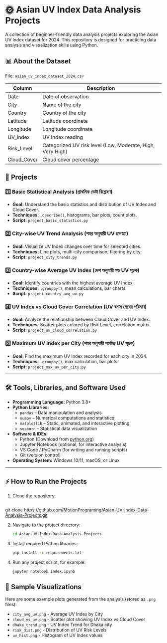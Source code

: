 
# 🌞 Asian UV Index Data Analysis Projects

A collection of beginner-friendly data analysis projects exploring the Asian UV Index dataset for 2024. This repository is designed for practicing data analysis and visualization skills using Python.



## 📊 About the Dataset

File: `asian_uv_index_dataset_2024.csv`

| Column      | Description                         |
|-------------|-----------------------------------|
| Date        | Date of observation               |
| City        | Name of the city                  |
| Country     | Country of the city               |
| Latitude    | Latitude coordinate               |
| Longitude   | Longitude coordinate              |
| UV_Index    | UV Index reading                 |
| Risk_Level  | Categorized UV risk level (Low, Moderate, High, Very High) |
| Cloud_Cover | Cloud cover percentage           |



## 🚀 Projects

### 1️⃣ Basic Statistical Analysis (প্রাথমিক ডেটা বিশ্লেষণ)
- **Goal:** Understand the basic statistics and distribution of UV Index and Cloud Cover.
- **Techniques:** `.describe()`, histograms, bar plots, count plots.
- **Script:** `project_basic_statistics.py`

### 2️⃣ City-wise UV Trend Analysis (শহর অনুযায়ী UV প্রবণতা)
- **Goal:** Visualize UV Index changes over time for selected cities.
- **Techniques:** Line plots, multi-city comparison, filtering by city.
- **Script:** `project_city_trends.py`

### 3️⃣ Country-wise Average UV Index (দেশ অনুযায়ী গড় UV সূচক)
- **Goal:** Identify countries with the highest average UV Index.
- **Techniques:** `.groupby()`, mean calculations, bar charts.
- **Script:** `project_country_avg_uv.py`

### 4️⃣ UV Index vs Cloud Cover Correlation (UV বনাম মেঘের পরিমাণ)
- **Goal:** Analyze the relationship between Cloud Cover and UV Index.
- **Techniques:** Scatter plots colored by Risk Level, correlation matrix.
- **Script:** `project_uv_cloud_correlation.py`

### 5️⃣ Maximum UV Index per City (শহর অনুযায়ী সর্বোচ্চ UV সূচক)
- **Goal:** Find the maximum UV Index recorded for each city in 2024.
- **Techniques:** `.groupby()`, max calculation, bar plots.
- **Script:** `project_max_uv_per_city.py`

---

## 🛠️ Tools, Libraries, and Software Used

- **Programming Language:** Python 3.8+
- **Python Libraries:**
  - `pandas` – Data manipulation and analysis
  - `numpy` – Numerical computations and statistics
  - `matplotlib` – Static, animated, and interactive plotting
  - `seaborn` – Statistical data visualization
- **Software & IDEs:**
  - Python (Download from [python.org](https://www.python.org/downloads/))
  - Jupyter Notebook (optional, for interactive analysis)
  - VS Code / PyCharm (for writing and running scripts)
  - Git (version control)
- **Operating System:** Windows 10/11, macOS, or Linux

---

## ⚡ How to Run the Projects

1. Clone the repository:
   ```bash
git clone https://github.com/MotionPrograming/Asian-UV-Index-Data-Analysis-Projects.git

2. Navigate to the project directory:

   ```bash
   cd Asian-UV-Index-Data-Analysis-Projects

   ```

3. Install required Python libraries:

   ```bash
   pip install -r requirements.txt
   ```

4. Run any project script, for example:

   ```bash
   jupyter notebook index.ipynb

   ```

## 📂 Sample Visualizations

Here are some example plots generated from the analysis (stored as `.png` files):

* `city_avg_uv.png` - Average UV Index by City
* `cloud_vs_uv.png` - Scatter plot showing UV Index vs Cloud Cover
* `dhaka_trend.png` - UV Index Trend for Dhaka city
* `risk_dist.png` - Distribution of UV Risk Levels
* `uv_hist.png` - Histogram of UV Index values


